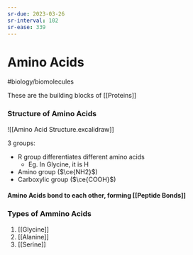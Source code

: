 ```yaml
---
sr-due: 2023-03-26
sr-interval: 102
sr-ease: 339
---
```

# Amino Acids
#biology/biomolecules 

These are the building blocks of [[Proteins]]

### Structure of Amino Acids
![[Amino Acid Structure.excalidraw]]

3 groups:
- R group differentiates different amino acids
	- Eg. In Glycine, it is H
- Amino group ($\ce{NH2}$)
- Carboxylic group ($\ce{COOH}$) 

#### Amino Acids bond to each other, forming [[Peptide Bonds]]

### Types of Ammino Acids
1. [[Glycine]]
2. [[Alanine]]
3. [[Serine]]